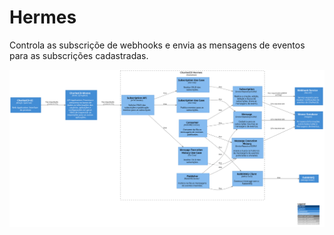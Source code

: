 # Hermes

Controla as subscriçõe de webhooks e envia as mensagens de eventos para as subscrições cadastradas.

![diagram](c3.svg)